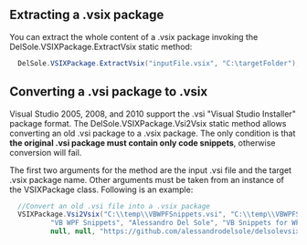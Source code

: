 ## Extracting a .vsix package ##

You can extract the whole content of a .vsix package invoking the DelSole.VSIXPackage.ExtractVsix static method:

  ```csharp
    DelSole.VSIXPackage.ExtractVsix("inputFile.vsix", "C:\targetFolder");
 ```

## Converting a .vsi package to .vsix ##

Visual Studio 2005, 2008, and 2010 support the .vsi "Visual Studio Installer" package format. The DelSole.VSIXPackage.Vsi2Vsix static method allows converting an old .vsi package to a .vsix package. The only condition is that **the original .vsi package must contain only code snippets**, otherwise conversion will fail.

The first two arguments for the method are the input .vsi file and the target .vsix package name. Other arguments must be taken from an instance of the VSIXPackage class. Following is an example:

  ```csharp
    //Convert an old .vsi file into a .vsix package
    VSIXPackage.Vsi2Vsix("C:\\temp\\VBWPFSnippets.vsi", "C:\\temp\\VBWPFSnippets.vsix",
            "VB WPF Snippets", "Alessandro Del Sole", "VB Snippets for WPF", "A common set of WPF Snippets for VB",
            null, null, "https://github.com/alessandrodelsole/delsolevsix");
 ```
